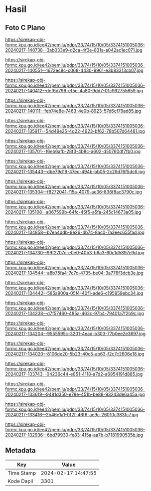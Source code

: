 # Hasil

## Foto C Plano

https://sirekap-obj-formc.kpu.go.id/ee42/pemilu/pdpr/33/74/15/10/05/3374151005036-20240217-140738--3ab033e9-d2ca-4f3e-831a-a042ac1ec071.jpg

https://sirekap-obj-formc.kpu.go.id/ee42/pemilu/pdpr/33/74/15/10/05/3374151005036-20240217-140551--1672ec8c-c068-4430-9961-e3b83313cb07.jpg

https://sirekap-obj-formc.kpu.go.id/ee42/pemilu/pdpr/33/74/15/10/05/3374151005036-20240217-140412--def6d796-ef5e-4a80-9dd7-01c992755659.jpg

https://sirekap-obj-formc.kpu.go.id/ee42/pemilu/pdpr/33/74/15/10/05/3374151005036-20240217-140111--feb74e8e-7463-4e0b-8923-57d6cf79ad85.jpg

https://sirekap-obj-formc.kpu.go.id/ee42/pemilu/pdpr/33/74/15/10/05/3374151005036-20240217-135917--54d49e25-4d22-4923-bf62-78b507d64481.jpg

https://sirekap-obj-formc.kpu.go.id/ee42/pemilu/pdpr/33/74/15/10/05/3374151005036-20240217-135701--f6eb6afb-28f3-4b8c-a602-d50760df7fb0.jpg

https://sirekap-obj-formc.kpu.go.id/ee42/pemilu/pdpr/33/74/15/10/05/3374151005036-20240217-135443--dbe79d19-47ec-494b-bb05-2c29d76f5dc6.jpg

https://sirekap-obj-formc.kpu.go.id/ee42/pemilu/pdpr/33/74/15/10/05/3374151005036-20240217-135304--f8272041-f15a-4079-ae36-836f8ac3790c.jpg

https://sirekap-obj-formc.kpu.go.id/ee42/pemilu/pdpr/33/74/15/10/05/3374151005036-20240217-135108--a067599b-64fc-45f5-a5fa-245c14673a05.jpg

https://sirekap-obj-formc.kpu.go.id/ee42/pemilu/pdpr/33/74/15/10/05/3374151005036-20240217-134858--b7ea4ddb-9e26-4b74-8ac0-7a3eec655fad.jpg

https://sirekap-obj-formc.kpu.go.id/ee42/pemilu/pdpr/33/74/15/10/05/3374151005036-20240217-134730--99f2707c-e0e0-40b3-b6a3-60c1d5897e9d.jpg

https://sirekap-obj-formc.kpu.go.id/ee42/pemilu/pdpr/33/74/15/10/05/3374151005036-20240217-134544--a8b75fa4-7c7c-4735-be04-3a776f3dcb3e.jpg

https://sirekap-obj-formc.kpu.go.id/ee42/pemilu/pdpr/33/74/15/10/05/3374151005036-20240217-134442--585a900a-05f4-40f1-ade6-c195959ebc34.jpg

https://sirekap-obj-formc.kpu.go.id/ee42/pemilu/pdpr/33/74/15/10/05/3374151005036-20240217-134338--d7f57460-485a-463c-97b4-79401a7f2b9c.jpg

https://sirekap-obj-formc.kpu.go.id/ee42/pemilu/pdpr/33/74/15/10/05/3374151005036-20240217-134204--9555595c-3201-4ead-b303-77b0ee2e3697.jpg

https://sirekap-obj-formc.kpu.go.id/ee42/pemilu/pdpr/33/74/15/10/05/3374151005036-20240217-134020--8106de20-5b23-40c5-ab63-f2c7c2606e18.jpg

https://sirekap-obj-formc.kpu.go.id/ee42/pemilu/pdpr/33/74/15/10/05/3374151005036-20240217-133743--04236c44-e851-4118-a7d2-a6854191d885.jpg

https://sirekap-obj-formc.kpu.go.id/ee42/pemilu/pdpr/33/74/15/10/05/3374151005036-20240217-133619--9481d350-e78e-451b-be88-93243de6a45a.jpg

https://sirekap-obj-formc.kpu.go.id/ee42/pemilu/pdpr/33/74/15/10/05/3374151005036-20240217-133416--2b46e1a1-0f2f-46f6-ae9c-26010c383fc7.jpg

https://sirekap-obj-formc.kpu.go.id/ee42/pemilu/pdpr/33/74/15/10/05/3374151005036-20240217-132936--6bd79930-fe83-415a-aa7b-b7181990535b.jpg


## Metadata

| Key        | Value               |
| ---------- | ------------------- |
| Time Stamp | 2024-02-17 14:47:55 |
| Kode Dapil | 3301                |




